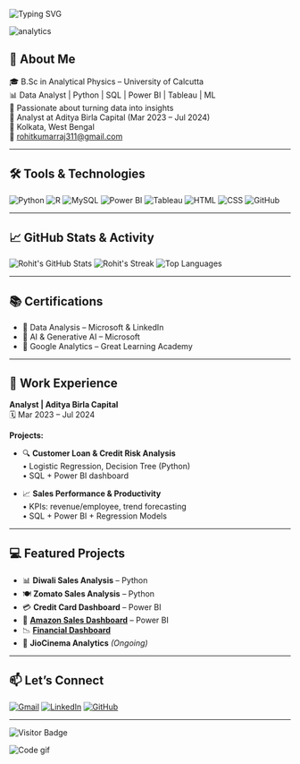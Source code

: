 ![Typing SVG](https://readme-typing-svg.herokuapp.com?font=Fira+Code&size=26&duration=4000&pause=1000&color=F7961E&center=true&vCenter=true&width=1000&lines=Hi+👋+I'm+Rohit+Kumar+Raj;Data+Analyst+%7C+Python+%7C+SQL+%7C+Power+BI;Welcome+to+my+GitHub+Profile!;Transforming+Data+into+Insights💻)

![analytics](https://github.com/Rohit6917/Rohit6917/blob/main/assets/wave.svg)

## 🚀 About Me

🎓 B.Sc in Analytical Physics – University of Calcutta  
📊 Data Analyst | Python | SQL | Power BI | Tableau | ML  
🧠 Passionate about turning data into insights  
💼 Analyst at Aditya Birla Capital (Mar 2023 – Jul 2024)  
📍 Kolkata, West Bengal  
📧 rohitkumarraj311@gmail.com  

---

## 🛠️ Tools & Technologies

![Python](https://img.shields.io/badge/Python-3670A0?style=for-the-badge&logo=python&logoColor=white)
![R](https://img.shields.io/badge/R-276DC3?style=for-the-badge&logo=r&logoColor=white)
![MySQL](https://img.shields.io/badge/MySQL-00000F?style=for-the-badge&logo=mysql&logoColor=white)
![Power BI](https://img.shields.io/badge/Power%20BI-F2C811?style=for-the-badge&logo=powerbi&logoColor=black)
![Tableau](https://img.shields.io/badge/Tableau-E97627?style=for-the-badge&logo=tableau&logoColor=white)
![HTML](https://img.shields.io/badge/HTML-E34F26?style=for-the-badge&logo=html5&logoColor=white)
![CSS](https://img.shields.io/badge/CSS-1572B6?style=for-the-badge&logo=css3&logoColor=white)
![GitHub](https://img.shields.io/badge/GitHub-100000?style=for-the-badge&logo=github&logoColor=white)

---

## 📈 GitHub Stats & Activity

![Rohit's GitHub Stats](https://github-readme-stats.vercel.app/api?username=Rohit6917&show_icons=true&theme=radical&hide_border=true)
![Rohit's Streak](https://github-readme-streak-stats.herokuapp.com?user=Rohit6917&theme=radical&hide_border=true)
![Top Languages](https://github-readme-stats.vercel.app/api/top-langs/?username=Rohit6917&layout=compact&theme=radical&hide_border=true)

---

## 📚 Certifications

- 🏅 Data Analysis – Microsoft & LinkedIn
- 🏅 AI & Generative AI – Microsoft
- 🏅 Google Analytics – Great Learning Academy

---

## 💼 Work Experience

**Analyst | Aditya Birla Capital**  
🗓️ Mar 2023 – Jul 2024  

**Projects:**  
- 🔍 **Customer Loan & Credit Risk Analysis**  
  • Logistic Regression, Decision Tree (Python)  
  • SQL + Power BI dashboard  

- 📈 **Sales Performance & Productivity**  
  • KPIs: revenue/employee, trend forecasting  
  • SQL + Power BI + Regression Models  

---

## 💻 Featured Projects

- 📊 **Diwali Sales Analysis** – Python  
- 🍽️ **Zomato Sales Analysis** – Python  
- 💳 **Credit Card Dashboard** – Power BI  
- 🛒 [**Amazon Sales Dashboard**](https://github.com/Rohit6917/projects) – Power BI  
- 📉 [**Financial Dashboard**](https://github.com/Rohit6917/FINANCIAL-DASHBOARD?tab=readme-ov-file)  
- 🎥 **JioCinema Analytics** *(Ongoing)*

---

## 📫 Let’s Connect

[![Gmail](https://img.shields.io/badge/Gmail-rohitkumarraj311@gmail.com-D14836?style=for-the-badge&logo=gmail&logoColor=white)](mailto:rohitkumarraj311@gmail.com)
[![LinkedIn](https://img.shields.io/badge/LinkedIn-Rohit%20Kumar%20Raj-blue?style=for-the-badge&logo=linkedin&logoColor=white)](https://linkedin.com/in/rohitkumarraj)
[![GitHub](https://img.shields.io/badge/GitHub-Rohit6917-100000?style=for-the-badge&logo=github&logoColor=white)](https://github.com/Rohit6917)

---

![Visitor Badge](https://komarev.com/ghpvc/?username=Rohit6917&label=Profile%20Views&color=0e75b6&style=flat)

![Code gif](https://media.tenor.com/2uyENRmiUt0AAAAC/coding.gif)
